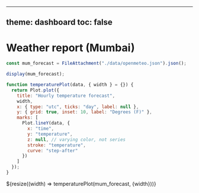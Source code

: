 ______________________________________________________________________

## theme: dashboard toc: false

# Weather report (Mumbai)

```js
const mum_forecast = FileAttachment("./data/openmeteo.json").json();
```

```js
display(mum_forecast);
```

```js
function temperaturePlot(data, { width } = {}) {
  return Plot.plot({
    title: "Hourly temperature forecast",
    width,
    x: { type: "utc", ticks: "day", label: null },
    y: { grid: true, inset: 10, label: "Degrees (F)" },
    marks: [
      Plot.lineY(data, {
        x: "time",
        y: "temperature",
        z: null, // varying color, not series
        stroke: "temperature",
        curve: "step-after"
      })
    ]
  });
}
```

<div class="grid grid-cols-1">
  <div class="card">${resize((width) => temperaturePlot(mum_forecast, {width}))}</div>
</div>
